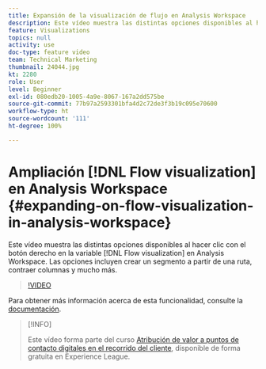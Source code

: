 ```yaml
---
title: Expansión de la visualización de flujo en Analysis Workspace
description: Este vídeo muestra las distintas opciones disponibles al hacer clic con el botón derecho en la visualización de Flujo en Analysis Workspace. Las opciones incluyen crear un segmento a partir de una ruta, contraer columnas y mucho más.
feature: Visualizations
topics: null
activity: use
doc-type: feature video
team: Technical Marketing
thumbnail: 24044.jpg
kt: 2280
role: User
level: Beginner
exl-id: 080edb20-1005-4a9e-8067-167a2dd575be
source-git-commit: 77b97a2593301bfa4d2c72de3f3b19c095e70600
workflow-type: ht
source-wordcount: '111'
ht-degree: 100%

---
```


# Ampliación [!DNL Flow visualization] en Analysis Workspace {#expanding-on-flow-visualization-in-analysis-workspace}

Este vídeo muestra las distintas opciones disponibles al hacer clic con el botón derecho en la variable [!DNL Flow visualization] en Analysis Workspace. Las opciones incluyen crear un segmento a partir de una ruta, contraer columnas y mucho más.

>[!VIDEO](https://video.tv.adobe.com/v/24044/?quality=12)

Para obtener más información acerca de esta funcionalidad, consulte la [documentación](https://experienceleague.adobe.com/docs/analytics/analyze/analysis-workspace/visualizations/flow/flow.html?lang=es#analysis-workspace).

>[!INFO]
>
> Este vídeo forma parte del curso [Atribución de valor a puntos de contacto digitales en el recorrido del cliente](https://experienceleague.adobe.com/?recommended=Analytics-U-1-2020.2&amp;lang=es), disponible de forma gratuita en Experience League.
